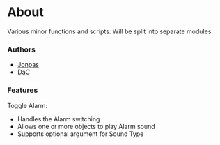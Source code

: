 # About

Various minor functions and scripts. Will be split into separate modules.

### Authors

- [Jonpas](http://github.com/jonpas)
- [DaC](http://github.com/DavidCamre)

### Features

Toggle Alarm:
- Handles the Alarm switching
- Allows one or more objects to play Alarm sound
- Supports optional argument for Sound Type
